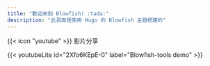 ```yaml
---
title: "歡迎來到 Blowfish! :tada:"
description: "此頁面是使用 Hugo 的 Blowfish 主題搭建的"
---
```



<div class="flex w-full px-4 py-2 mb-8 space-y-20 text-base rounded-lg bg-primary-100 dark:bg-primary-900">
  <span class="flex items-center ltr:pr-3 rtl:pl-3 text-primary-400">
    {{< icon "youtube" >}}
  </span>
  <span class="flex w-screen items-center justify-between grow dark:text-neutral-300">
    <span class="prose dark:prose-invert">
      影片分享
    </span>
  </span>
</div>

{{< youtubeLite id="2Xfo6KEpE-0" label="Blowfish-tools demo" >}}


